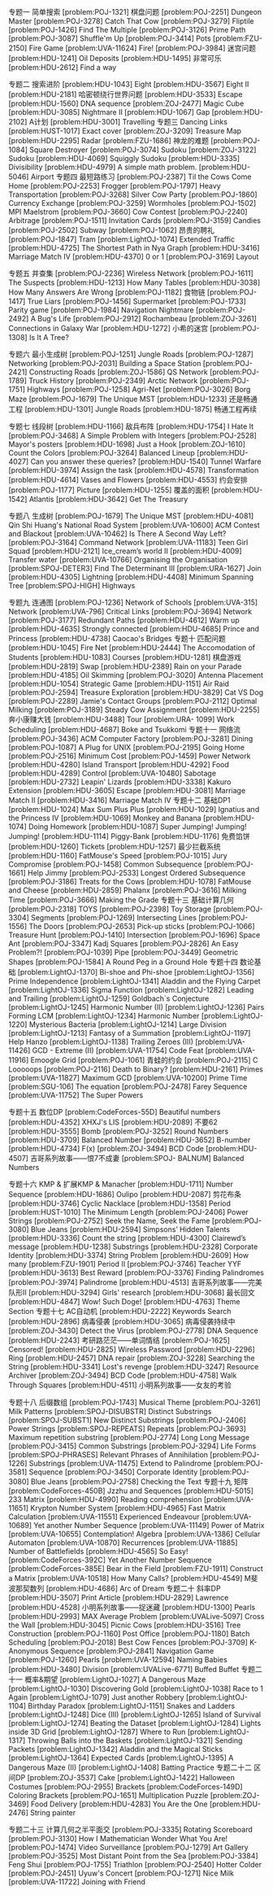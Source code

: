 专题一 简单搜索 
[problem:POJ-1321] 棋盘问题
[problem:POJ-2251] Dungeon Master
[problem:POJ-3278] Catch That Cow
[problem:POJ-3279] Fliptile
[problem:POJ-1426] Find The Multiple
[problem:POJ-3126] Prime Path
[problem:POJ-3087] Shuffle'm Up
[problem:POJ-3414] Pots
[problem:FZU-2150] Fire Game
[problem:UVA-11624] Fire!
[problem:POJ-3984] 迷宫问题
[problem:HDU-1241] Oil Deposits
[problem:HDU-1495] 非常可乐
[problem:HDU-2612] Find a way

专题二 搜索进阶 
[problem:HDU-1043] Eight
[problem:HDU-3567] Eight II
[problem:HDU-2181] 哈密顿绕行世界问题
[problem:HDU-3533] Escape
[problem:HDU-1560] DNA sequence
[problem:ZOJ-2477] Magic Cube
[problem:HDU-3085] Nightmare Ⅱ
[problem:HDU-1067] Gap
[problem:HDU-2102] A计划
[problem:HDU-3001] Travelling
专题三 Dancing Links 
[problem:HUST-1017] Exact cover
[problem:ZOJ-3209] Treasure Map
[problem:HDU-2295] Radar
[problem:FZU-1686] 神龙的难题
[problem:POJ-1084] Square Destroyer
[problem:POJ-3074] Sudoku
[problem:ZOJ-3122] Sudoku
[problem:HDU-4069] Squiggly Sudoku
[problem:HDU-3335] Divisibility
[problem:HDU-4979] A simple math problem.
[problem:HDU-5046] Airport
专题四 最短路练习 
[problem:POJ-2387] Til the Cows Come Home
[problem:POJ-2253] Frogger
[problem:POJ-1797] Heavy Transportation
[problem:POJ-3268] Silver Cow Party
[problem:POJ-1860] Currency Exchange
[problem:POJ-3259] Wormholes
[problem:POJ-1502] MPI Maelstrom
[problem:POJ-3660] Cow Contest
[problem:POJ-2240] Arbitrage
[problem:POJ-1511] Invitation Cards
[problem:POJ-3159] Candies
[problem:POJ-2502] Subway
[problem:POJ-1062] 昂贵的聘礼
[problem:POJ-1847] Tram
[problem:LightOJ-1074] Extended Traffic
[problem:HDU-4725] The Shortest Path in Nya Graph
[problem:HDU-3416] Marriage Match IV
[problem:HDU-4370] 0 or 1
[problem:POJ-3169] Layout

专题五 并查集 
[problem:POJ-2236] Wireless Network
[problem:POJ-1611] The Suspects
[problem:HDU-1213] How Many Tables
[problem:HDU-3038] How Many Answers Are Wrong
[problem:POJ-1182] 食物链
[problem:POJ-1417] True Liars
[problem:POJ-1456] Supermarket
[problem:POJ-1733] Parity game
[problem:POJ-1984] Navigation Nightmare
[problem:POJ-2492] A Bug's Life
[problem:POJ-2912] Rochambeau
[problem:ZOJ-3261] Connections in Galaxy War
[problem:HDU-1272] 小希的迷宫
[problem:POJ-1308] Is It A Tree?

专题六 最小生成树 
[problem:POJ-1251] Jungle Roads
[problem:POJ-1287] Networking
[problem:POJ-2031] Building a Space Station
[problem:POJ-2421] Constructing Roads
[problem:ZOJ-1586] QS Network
[problem:POJ-1789] Truck History
[problem:POJ-2349] Arctic Network
[problem:POJ-1751] Highways
[problem:POJ-1258] Agri-Net
[problem:POJ-3026] Borg Maze
[problem:POJ-1679] The Unique MST
[problem:HDU-1233] 还是畅通工程
[problem:HDU-1301] Jungle Roads
[problem:HDU-1875] 畅通工程再续

专题七 线段树 
[problem:HDU-1166] 敌兵布阵
[problem:HDU-1754] I Hate It
[problem:POJ-3468] A Simple Problem with Integers
[problem:POJ-2528] Mayor's posters
[problem:HDU-1698] Just a Hook
[problem:ZOJ-1610] Count the Colors
[problem:POJ-3264] Balanced Lineup
[problem:HDU-4027] Can you answer these queries?
[problem:HDU-1540] Tunnel Warfare
[problem:HDU-3974] Assign the task
[problem:HDU-4578] Transformation
[problem:HDU-4614] Vases and Flowers
[problem:HDU-4553] 约会安排
[problem:POJ-1177] Picture
[problem:HDU-1255] 覆盖的面积
[problem:HDU-1542] Atlantis
[problem:HDU-3642] Get The Treasury

专题八 生成树
[problem:POJ-1679] The Unique MST
[problem:HDU-4081] Qin Shi Huang's National Road System
[problem:UVA-10600] ACM Contest and Blackout
[problem:UVA-10462] Is There A Second Way Left?
[problem:POJ-3164] Command Network
[problem:UVA-11183] Teen Girl Squad
[problem:HDU-2121] Ice_cream’s world II
[problem:HDU-4009] Transfer water
[problem:UVA-10766] Organising the Organisation
[problem:SPOJ-DETER3] Find The Determinant III
[problem:URA-1627] Join
[problem:HDU-4305] Lightning
[problem:HDU-4408] Minimum Spanning Tree
[problem:SPOJ-HIGH] Highways

专题九 连通图 
[problem:POJ-1236] Network of Schools
[problem:UVA-315] Network
[problem:UVA-796] Critical Links
[problem:POJ-3694] Network
[problem:POJ-3177] Redundant Paths
[problem:HDU-4612] Warm up
[problem:HDU-4635] Strongly connected
[problem:HDU-4685] Prince and Princess
[problem:HDU-4738] Caocao's Bridges
专题十 匹配问题 
[problem:HDU-1045] Fire Net
[problem:HDU-2444] The Accomodation of Students
[problem:HDU-1083] Courses
[problem:HDU-1281] 棋盘游戏
[problem:HDU-2819] Swap
[problem:HDU-2389] Rain on your Parade
[problem:HDU-4185] Oil Skimming
[problem:POJ-3020] Antenna Placement
[problem:HDU-1054] Strategic Game
[problem:HDU-1151] Air Raid
[problem:POJ-2594] Treasure Exploration
[problem:HDU-3829] Cat VS Dog
[problem:POJ-2289] Jamie's Contact Groups
[problem:POJ-2112] Optimal Milking
[problem:POJ-3189] Steady Cow Assignment
[problem:HDU-2255] 奔小康赚大钱
[problem:HDU-3488] Tour
[problem:URA- 1099] Work Scheduling
[problem:HDU-4687] Boke and Tsukkomi
专题十一 网络流
[problem:POJ-3436] ACM Computer Factory
[problem:POJ-3281] Dining
[problem:POJ-1087] A Plug for UNIX
[problem:POJ-2195] Going Home
[problem:POJ-2516] Minimum Cost
[problem:POJ-1459] Power Network
[problem:HDU-4280] Island Transport
[problem:HDU-4292] Food
[problem:HDU-4289] Control
[problem:UVA-10480] Sabotage
[problem:HDU-2732] Leapin' Lizards
[problem:HDU-3338] Kakuro Extension
[problem:HDU-3605] Escape
[problem:HDU-3081] Marriage Match II
[problem:HDU-3416] Marriage Match IV
专题十二 基础DP1
[problem:HDU-1024] Max Sum Plus Plus
[problem:HDU-1029] Ignatius and the Princess IV
[problem:HDU-1069] Monkey and Banana
[problem:HDU-1074] Doing Homework
[problem:HDU-1087] Super Jumping! Jumping! Jumping!
[problem:HDU-1114] Piggy-Bank
[problem:HDU-1176] 免费馅饼
[problem:HDU-1260] Tickets
[problem:HDU-1257] 最少拦截系统
[problem:HDU-1160] FatMouse's Speed
[problem:POJ-1015] Jury Compromise
[problem:POJ-1458] Common Subsequence
[problem:POJ-1661] Help Jimmy
[problem:POJ-2533] Longest Ordered Subsequence
[problem:POJ-3186] Treats for the Cows
[problem:HDU-1078] FatMouse and Cheese
[problem:HDU-2859] Phalanx
[problem:POJ-3616] Milking Time
[problem:POJ-3666] Making the Grade
专题十三 基础计算几何
[problem:POJ-2318] TOYS
[problem:POJ-2398] Toy Storage
[problem:POJ-3304] Segments
[problem:POJ-1269] Intersecting Lines
[problem:POJ-1556] The Doors
[problem:POJ-2653] Pick-up sticks
[problem:POJ-1066] Treasure Hunt
[problem:POJ-1410] Intersection
[problem:POJ-1696] Space Ant
[problem:POJ-3347] Kadj Squares
[problem:POJ-2826] An Easy Problem?!
[problem:POJ-1039] Pipe
[problem:POJ-3449] Geometric Shapes
[problem:POJ-1584] A Round Peg in a Ground Hole
专题十四 数论基础
[problem:LightOJ-1370] Bi-shoe and Phi-shoe
[problem:LightOJ-1356] Prime Independence
[problem:LightOJ-1341] Aladdin and the Flying Carpet
[problem:LightOJ-1336] Sigma Function
[problem:LightOJ-1282] Leading and Trailing
[problem:LightOJ-1259] Goldbach`s Conjecture
[problem:LightOJ-1245] Harmonic Number (II)
[problem:LightOJ-1236] Pairs Forming LCM
[problem:LightOJ-1234] Harmonic Number
[problem:LightOJ-1220] Mysterious Bacteria
[problem:LightOJ-1214] Large Division
[problem:LightOJ-1213] Fantasy of a Summation
[problem:LightOJ-1197] Help Hanzo
[problem:LightOJ-1138] Trailing Zeroes (III)
[problem:UVA-11426] GCD - Extreme (II)
[problem:UVA-11754] Code Feat
[problem:UVA-11916] Emoogle Grid
[problem:POJ-1061] 青蛙的约会
[problem:POJ-2115] C Looooops
[problem:POJ-2116] Death to Binary?
[problem:HDU-2161] Primes
[problem:UVA-11827] Maximum GCD
[problem:UVA-10200] Prime Time
[problem:SGU-106] The equation
[problem:POJ-2478] Farey Sequence
[problem:UVA-11752] The Super Powers

专题十五 数位DP
[problem:CodeForces-55D] Beautiful numbers
[problem:HDU-4352] XHXJ's LIS
[problem:HDU-2089] 不要62
[problem:HDU-3555] Bomb
[problem:POJ-3252] Round Numbers
[problem:HDU-3709] Balanced Number
[problem:HDU-3652] B-number
[problem:HDU-4734] F(x)
[problem:ZOJ-3494] BCD Code
[problem:HDU-4507] 吉哥系列故事――恨7不成妻
[problem:SPOJ- BALNUM] Balanced Numbers

专题十六 KMP & 扩展KMP & Manacher
[problem:HDU-1711] Number Sequence
[problem:HDU-1686] Oulipo
[problem:HDU-2087] 剪花布条
[problem:HDU-3746] Cyclic Nacklace
[problem:HDU-1358] Period
[problem:HUST-1010] The Minimum Length
[problem:POJ-2406] Power Strings
[problem:POJ-2752] Seek the Name, Seek the Fame
[problem:POJ-3080] Blue Jeans
[problem:HDU-2594] Simpsons’ Hidden Talents
[problem:HDU-3336] Count the string
[problem:HDU-4300] Clairewd’s message
[problem:HDU-1238] Substrings
[problem:HDU-2328] Corporate Identity
[problem:HDU-3374] String Problem
[problem:HDU-2609] How many
[problem:FZU-1901] Period II
[problem:POJ-3746] Teacher YYF
[problem:HDU-3613] Best Reward
[problem:POJ-3376] Finding Palindromes
[problem:POJ-3974] Palindrome
[problem:HDU-4513] 吉哥系列故事――完美队形II
[problem:HDU-3294] Girls' research
[problem:HDU-3068] 最长回文
[problem:HDU-4847] Wow! Such Doge!
[problem:HDU-4763] Theme Section
专题十七 AC自动机
[problem:HDU-2222] Keywords Search
[problem:HDU-2896] 病毒侵袭
[problem:HDU-3065] 病毒侵袭持续中
[problem:ZOJ-3430] Detect the Virus
[problem:POJ-2778] DNA Sequence
[problem:HDU-2243] 考研路茫茫――单词情结
[problem:POJ-1625] Censored!
[problem:HDU-2825] Wireless Password
[problem:HDU-2296] Ring
[problem:HDU-2457] DNA repair
[problem:ZOJ-3228] Searching the String
[problem:HDU-3341] Lost's revenge
[problem:HDU-3247] Resource Archiver
[problem:ZOJ-3494] BCD Code
[problem:HDU-4758] Walk Through Squares
[problem:HDU-4511] 小明系列故事――女友的考验

专题十八 后缀数组
[problem:POJ-1743] Musical Theme
[problem:POJ-3261] Milk Patterns
[problem:SPOJ-DISUBSTR] Distinct Substrings
[problem:SPOJ-SUBST1] New Distinct Substrings
[problem:POJ-2406] Power Strings
[problem:SPOJ-REPEATS] Repeats
[problem:POJ-3693] Maximum repetition substring
[problem:POJ-2774] Long Long Message
[problem:POJ-3415] Common Substrings
[problem:POJ-3294] Life Forms
[problem:SPOJ-PHRASES] Relevant Phrases of Annihilation
[problem:POJ-1226] Substrings
[problem:UVA-11475] Extend to Palindrome
[problem:POJ-3581] Sequence
[problem:POJ-3450] Corporate Identity
[problem:POJ-3080] Blue Jeans
[problem:POJ-2758] Checking the Text
专题十九 矩阵
[problem:CodeForces-450B] Jzzhu and Sequences
[problem:HDU-5015] 233 Matrix
[problem:HDU-4990] Reading comprehension
[problem:UVA-11651] Krypton Number System
[problem:HDU-4965] Fast Matrix Calculation
[problem:UVA-11551] Experienced Endeavour
[problem:UVA-10689] Yet another Number Sequence
[problem:UVA-11149] Power of Matrix
[problem:UVA-10655] Contemplation! Algebra
[problem:UVA-1386] Cellular Automaton
[problem:UVA-10870] Recurrences
[problem:UVA-11885] Number of Battlefields
[problem:HDU-4565] So Easy!
[problem:CodeForces-392C] Yet Another Number Sequence
[problem:CodeForces-385E] Bear in the Field
[problem:FZU-1911] Construct a Matrix
[problem:UVA-10518] How Many Calls?
[problem:HDU-4549] M斐波那契数列
[problem:HDU-4686] Arc of Dream
专题二十 斜率DP
[problem:HDU-3507] Print Article
[problem:HDU-2829] Lawrence
[problem:HDU-4528] 小明系列故事――捉迷藏
[problem:HDU-1300] Pearls
[problem:HDU-2993] MAX Average Problem
[problem:UVALive-5097] Cross the Wall
[problem:HDU-3045] Picnic Cows
[problem:HDU-3516] Tree Construction
[problem:POJ-1160] Post Office
[problem:POJ-1180] Batch Scheduling
[problem:POJ-2018] Best Cow Fences
[problem:POJ-3709] K-Anonymous Sequence
[problem:POJ-2841] Navigation Game
[problem:POJ-1260] Pearls
[problem:UVA-12594] Naming Babies
[problem:HDU-3480] Division
[problem:UVALive-6771] Buffed Buffet
专题二十一 概率&期望
[problem:LightOJ-1027] A Dangerous Maze
[problem:LightOJ-1030] Discovering Gold
[problem:LightOJ-1038] Race to 1 Again
[problem:LightOJ-1079] Just another Robbery
[problem:LightOJ-1104] Birthday Paradox
[problem:LightOJ-1151] Snakes and Ladders
[problem:LightOJ-1248] Dice (III)
[problem:LightOJ-1265] Island of Survival
[problem:LightOJ-1274] Beating the Dataset
[problem:LightOJ-1284] Lights inside 3D Grid
[problem:LightOJ-1287] Where to Run
[problem:LightOJ-1317] Throwing Balls into the Baskets
[problem:LightOJ-1321] Sending Packets
[problem:LightOJ-1342] Aladdin and the Magical Sticks
[problem:LightOJ-1364] Expected Cards
[problem:LightOJ-1395] A Dangerous Maze (II)
[problem:LightOJ-1408] Batting Practice
专题二十二 区间DP 
[problem:ZOJ-3537] Cake
[problem:LightOJ-1422] Halloween Costumes
[problem:POJ-2955] Brackets
[problem:CodeForces-149D] Coloring Brackets
[problem:POJ-1651] Multiplication Puzzle
[problem:ZOJ-3469] Food Delivery
[problem:HDU-4283] You Are the One
[problem:HDU-2476] String painter

专题二十三 计算几何之半平面交 
[problem:POJ-3335] Rotating Scoreboard
[problem:POJ-3130] How I Mathematician Wonder What You Are!
[problem:POJ-1474] Video Surveillance
[problem:POJ-1279] Art Gallery
[problem:POJ-3525] Most Distant Point from the Sea
[problem:POJ-3384] Feng Shui
[problem:POJ-1755] Triathlon
[problem:POJ-2540] Hotter Colder
[problem:POJ-2451] Uyuw's Concert
[problem:POJ-1271] Nice Milk
[problem:UVA-11722] Joining with Friend